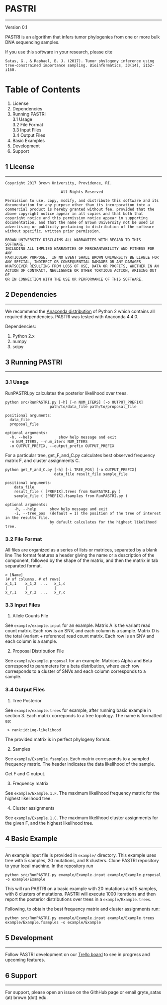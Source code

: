 # PASTRI
------

Version 0.1

PASTRI is an algorithm that infers tumor phylogenies from one or more bulk DNA sequencing samples.

If you use this software in your research, please cite

``
Satas, G., & Raphael, B. J. (2017). Tumor phylogeny inference using tree-constrained importance sampling. Bioinformatics, 33(14), i152-i160.
``

# Table of Contents

1. License
2. Dependencies
3. Running PASTRI  
    3.1 Usage  
    3.2 File Format  
    3.3 Input Files  
    3.4 Output Files  
4. Basic Examples  
5. Development 
6. Support
    

## 1 License
----

```
Copyright 2017 Brown University, Providence, RI.

                         All Rights Reserved

Permission to use, copy, modify, and distribute this software and its  
documentation for any purpose other than its incorporation into a  
commercial product is hereby granted without fee, provided that the  
above copyright notice appear in all copies and that both that  
copyright notice and this permission notice appear in supporting  
documentation, and that the name of Brown University not be used in  
advertising or publicity pertaining to distribution of the software  
without specific, written prior permission.  

BROWN UNIVERSITY DISCLAIMS ALL WARRANTIES WITH REGARD TO THIS SOFTWARE,  
INCLUDING ALL IMPLIED WARRANTIES OF MERCHANTABILITY AND FITNESS FOR ANY  
PARTICULAR PURPOSE.  IN NO EVENT SHALL BROWN UNIVERSITY BE LIABLE FOR  
ANY SPECIAL, INDIRECT OR CONSEQUENTIAL DAMAGES OR ANY DAMAGES  
WHATSOEVER RESULTING FROM LOSS OF USE, DATA OR PROFITS, WHETHER IN AN    
ACTION OF CONTRACT, NEGLIGENCE OR OTHER TORTIOUS ACTION, ARISING OUT OF  
OR IN CONNECTION WITH THE USE OR PERFORMANCE OF THIS SOFTWARE.  
```

## 2 Dependencies
---

We recommend the [Anaconda distribution](https://www.continuum.io/downloads) of Python 2 which contains all required 
dependencies. PASTRI was tested with Anaconda 4.4.0.

Dependencies:

1. Python 2.x
2. numpy
3. scipy


## 3 Running PASTRI
-----

### 3.1 Usage

RunPASTRI.py calculates the posterior likelihood over trees. 

```
python src/RunPASTRI.py [-h] [-n NUM_ITERS] [-o OUTPUT_PREFIX]
                    path/to/data_file path/to/proposal_file

positional arguments:
  data_file
  proposal_file

optional arguments:
  -h, --help            show help message and exit
  -n NUM_ITERS, --num_iters NUM_ITERS
  -o OUTPUT_PREFIX, --output_prefix OUTPUT_PREFIX
```

For a particular tree, get_F_and_C.py calculates best observed frequency matrix F, and cluster assignments C.

```
python get_F_and_C.py [-h] [-i TREE_POS] [-o OUTPUT_PREFIX]
                      data_file result_file sample_file

positional arguments:
    data_file
    result_file ( [PREFIX].trees from RunPASTRI.py )
    sample_file ( [PREFIX].fsamples from RunPASTRI.py )

optional arguments:
    -h, --help      show help message and exit
    -i, --tree_pos  (default = 1) the position of the tree of interest in the results file.
                    by default calculates for the highest likelihood tree. 
```

### 3.2 File Format

All files are organized as a series of lists or matrices, separated by a blank line
The format features a header giving the name or a description of the component, 
followed by the shape of the matrix, and then the matrix in tab separated format.

```
> [Name]
(# of columns, # of rows)
x_1,1    x_1,2  ...   x_1,c
|        |            | 
x_r,1    x_r,2  ...   x_r,c
```

### 3.3 Input Files

1. Allele Counts File

See `example/example.input` for an example. 
Matrix A is the variant read count matrix. Each row is an SNV, and each column is a sample.
Matrix D is the total (variant + reference) read count matrix. Each row is an SNV and each column is a sample. 

2. Proposal Distribution File

See `example/example.proposal` for an example.
Matrices Alpha and Beta correspond to parameters for a beta distribution, where each row corresponds to a
cluster of SNVs and each column corresponds to a sample. 


### 3.4 Output Files

1. Tree Posterior

See `example/example.trees` for example, after running basic example in section 3. 
Each matrix correponds to a tree topology. The name is formatted as:

```
 > rank:id:Log-likelihood
```

The provided matrix is in perfect phylogeny format. 

2. Samples

See `example/Example.fsamples`. Each matrix corresponds to a sampled frequency matrix. The header indicates 
the data likelihood of the sample.

Get F and C output.

3. Frequency matrix  

See `example/Example.1.F`. The maximum likelihood frequency matrix for the highest likelihood tree.

4. Cluster assignments

See `example/Example.1.C`. The maximum likelihood cluster assignments for the given F, and the highest likelihood tree.


## 4 Basic Example
-----

An example input file is provided in `example/` directory. This example uses tree with 5 samples, 20 mutations, and 8 clusters. 
Clone PASTRI repository to your local machine. In the repository run 

```
python src/RunPASTRI.py example/Example.input example/Example.proposal -o example/Example
```

This will run PASTRI on a basic example with 20 mutations and 5 samples, with 8 clusters of mutations. 
PASTRI will execute 1000 iterations and then report the posterior distributions over trees in a `example/Example.trees`. 

Following, to obtain the best frequency matrix and cluster assignments run:

```
python src/RunPASTRI.py example/Example.input example/Example.trees example/Example.fsamples -o example/Example
```


## 5 Development
-----

Follow PASTRI development on our [Trello board](https://trello.com/b/4AKPd5GN/pastri-development) to see in progress and upcoming features. 

## 6 Support
-----

For support, please open an issue on the GithHub page or email gryte_satas (at) brown (dot) edu.
